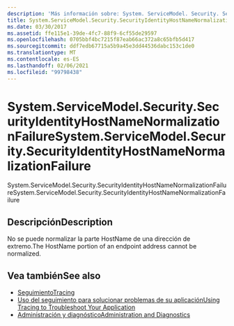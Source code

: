 ```yaml
---
description: 'Más información sobre: System. ServiceModel. Security. SecurityIdentityHostNameNormalizationFailure'
title: System.ServiceModel.Security.SecurityIdentityHostNameNormalizationFailure
ms.date: 03/30/2017
ms.assetid: ffe115e1-39de-4fc7-88f9-6cf55de29597
ms.openlocfilehash: 0705bbf4bc7215f87eab66ac372a8c65bfb5d417
ms.sourcegitcommit: ddf7edb67715a5b9a45e3dd44536dabc153c1de0
ms.translationtype: MT
ms.contentlocale: es-ES
ms.lasthandoff: 02/06/2021
ms.locfileid: "99798438"
---
```

# <a name="systemservicemodelsecuritysecurityidentityhostnamenormalizationfailure"></a><span data-ttu-id="c5f74-103">System.ServiceModel.Security.SecurityIdentityHostNameNormalizationFailure</span><span class="sxs-lookup"><span data-stu-id="c5f74-103">System.ServiceModel.Security.SecurityIdentityHostNameNormalizationFailure</span></span>

<span data-ttu-id="c5f74-104">System.ServiceModel.Security.SecurityIdentityHostNameNormalizationFailure</span><span class="sxs-lookup"><span data-stu-id="c5f74-104">System.ServiceModel.Security.SecurityIdentityHostNameNormalizationFailure</span></span>  
  
## <a name="description"></a><span data-ttu-id="c5f74-105">Descripción</span><span class="sxs-lookup"><span data-stu-id="c5f74-105">Description</span></span>  

 <span data-ttu-id="c5f74-106">No se puede normalizar la parte HostName de una dirección de extremo.</span><span class="sxs-lookup"><span data-stu-id="c5f74-106">The HostName portion of an endpoint address cannot be normalized.</span></span>  
  
## <a name="see-also"></a><span data-ttu-id="c5f74-107">Vea también</span><span class="sxs-lookup"><span data-stu-id="c5f74-107">See also</span></span>

- [<span data-ttu-id="c5f74-108">Seguimiento</span><span class="sxs-lookup"><span data-stu-id="c5f74-108">Tracing</span></span>](index.md)
- [<span data-ttu-id="c5f74-109">Uso del seguimiento para solucionar problemas de su aplicación</span><span class="sxs-lookup"><span data-stu-id="c5f74-109">Using Tracing to Troubleshoot Your Application</span></span>](using-tracing-to-troubleshoot-your-application.md)
- [<span data-ttu-id="c5f74-110">Administración y diagnóstico</span><span class="sxs-lookup"><span data-stu-id="c5f74-110">Administration and Diagnostics</span></span>](../index.md)
